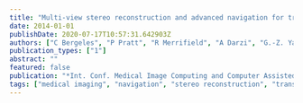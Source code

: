 ```yaml
---
title: "Multi-view stereo reconstruction and advanced navigation for transanal endoscopic microsurgery"
date: 2014-01-01
publishDate: 2020-07-17T10:57:31.642903Z
authors: ["C Bergeles", "P Pratt", "R Merrifield", "A Darzi", "G.-Z. Yang"]
publication_types: ["1"]
abstract: ""
featured: false
publication: "*Int. Conf. Medical Image Computing and Computer Assisted Intervention*"
tags: ["medical imaging", "navigation", "stereo reconstruction", "transanal endoscopic microsurgery"]
---
```


